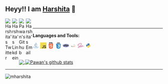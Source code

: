 ## Heyy!! I am [Harshita](mharshita.github.io) 👋

<a href="https://twitter.com/_mharshita">
  <img align="left" alt="Harshita's Twitter" width="22px" src="https://cdn.jsdelivr.net/npm/simple-icons@v3/icons/twitter.svg" />
</a>
<a href="https://linkedin.com/in/harshita-mangla-6ab57a192">
  <img align="left" alt="Harshita's Linkdein" width="22px" src="https://cdn.jsdelivr.net/npm/simple-icons@v3/icons/linkedin.svg" />
</a>
<a href="https://github.com/mharshita">
  <img align="left" alt="Pawan's Github" width="22px" src="https://cdn.jsdelivr.net/npm/simple-icons@v3/icons/github.svg" />
</a>
<a href="https://www.linkedin.com/in/harshita-mangla-6ab57a192">
<img align="left" alt="Harshita's Email" width="22px" src="https://cdn.jsdelivr.net/npm/simple-icons@v3/icons/gmail.svg" />
</a>
</br>

---

**Languages and Tools:**

<code><img height="20" src="https://raw.githubusercontent.com/github/explore/80688e429a7d4ef2fca1e82350fe8e3517d3494d/topics/c/c.png"></code>
<code><img height="20" src="https://raw.githubusercontent.com/github/explore/80688e429a7d4ef2fca1e82350fe8e3517d3494d/topics/javascript/javascript.png"></code>
<code><img height="20" src="https://raw.githubusercontent.com/github/explore/80688e429a7d4ef2fca1e82350fe8e3517d3494d/topics/html/html.png"></code>
<code><img height="20" src="https://raw.githubusercontent.com/github/explore/80688e429a7d4ef2fca1e82350fe8e3517d3494d/topics/css/css.png"></code>
<code><img height="20" src="https://raw.githubusercontent.com/github/explore/80688e429a7d4ef2fca1e82350fe8e3517d3494d/topics/php/php.png"></code>
<code><img height="20" src="https://raw.githubusercontent.com/github/explore/80688e429a7d4ef2fca1e82350fe8e3517d3494d/topics/mysql/mysql.png"></code>
<code><img height="20" src="https://raw.githubusercontent.com/github/explore/80688e429a7d4ef2fca1e82350fe8e3517d3494d/topics/sass/sass.png"></code>
<code><img height="20" src="https://raw.githubusercontent.com/github/explore/80688e429a7d4ef2fca1e82350fe8e3517d3494d/topics/python/python.png"></code>

</br>

<a href="https://github.com/mharshita">
  <img align="center" src="https://github-readme-stats.vercel.app/api/top-langs/?username=mharshita&theme=dark&hide_langs_below=1" />
</a>
<a href="https://github.com/mharshita">
 <img align="center" src="https://github-readme-stats.vercel.app/api?username=mharshita&show_icons=true&theme=dark&line_height=27" alt="Pawan's github stats"/>
</a>

<!--

- 🔭 I’m currently working on ...
- 🌱 I’m currently learning ...
- 👯 I’m looking to collaborate on ...
- 🤔 I’m looking for help with ...
- 💬 Ask me about ...
- 📫 How to reach me: ...
- 😄 Pronouns: ...
- ⚡ Fun fact: ...
-->
---
<p align="left"> <img src="https://komarev.com/ghpvc/?username=mharshita&label=Views&color=blue&style=plastic" alt="mharshita" /> </p>